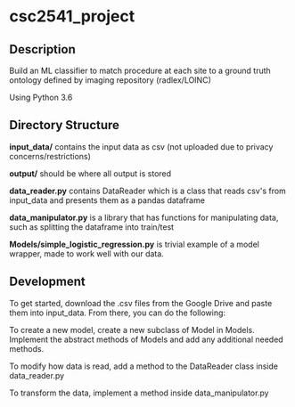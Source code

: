 # csc2541_project

## Description
Build an ML classifier to match procedure at each site to a ground truth ontology defined by imaging repository (radlex/LOINC)

Using Python 3.6

## Directory Structure
**input_data/** contains the input data as csv (not uploaded due to privacy concerns/restrictions)

**output/** should be where all output is stored

**data_reader.py** contains DataReader which is a class that reads csv's from input_data and presents them as a pandas dataframe

**data_manipulator.py** is a library that has functions for manipulating data, such as splitting the dataframe into train/test

**Models/simple_logistic_regression.py** is trivial example of a model wrapper, made to work well with our data.

## Development
To get started, download the .csv files from the Google Drive and paste them into input_data. From there, you can do the following:

  To create a new model, create a new subclass of Model in Models. Implement the abstract methods of Models and add any additional needed methods.

  To modify how data is read, add a method to the DataReader class inside data_reader.py

  To transform the data, implement a method inside data_manipulator.py



